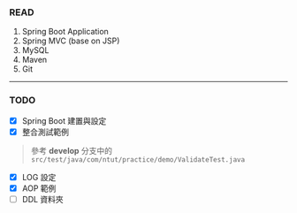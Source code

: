 ### READ
1. Spring Boot Application
2. Spring MVC (base on JSP)
3. MySQL
4. Maven
5. Git

---

### TODO

- [x] Spring Boot 建置與設定
- [x] 整合測試範例 
> 參考 **develop** 分支中的 `src/test/java/com/ntut/practice/demo/ValidateTest.java`
- [X] LOG 設定
- [X] AOP 範例
- [ ] DDL 資料夾